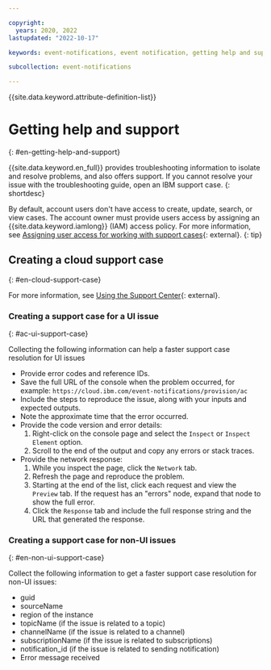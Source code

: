 ```yaml
---

copyright:
  years: 2020, 2022
lastupdated: "2022-10-17"

keywords: event-notifications, event notification, getting help and support

subcollection: event-notifications

---
```


{{site.data.keyword.attribute-definition-list}}

# Getting help and support
{: #en-getting-help-and-support}

{{site.data.keyword.en_full}} provides troubleshooting information to isolate and resolve problems, and also offers support. If you cannot resolve your issue with the troubleshooting guide, open an IBM support case.
{: shortdesc}

By default, account users don't have access to create, update, search, or view cases. The account owner must provide users access by assigning an {{site.data.keyword.iamlong}} (IAM) access policy. For more information, see [Assigning user access for working with support cases](/docs/get-support?topic=get-support-access#access){: external}.
{: tip}

## Creating a cloud support case
{: #en-cloud-support-case}

For more information, see [Using the Support Center](/docs/get-support?topic=get-support-using-avatar){: external}.

### Creating a support case for a UI issue
{: #ac-ui-support-case}

Collecting the following information can help a faster support case resolution for UI issues

- Provide error codes and reference IDs.
- Save the full URL of the console when the problem occurred, for example: `https://cloud.ibm.com/event-notifications/provision/ac`
- Include the steps to reproduce the issue, along with your inputs and expected outputs.
- Note the approximate time that the error occurred.
- Provide the code version and error details:
   1. Right-click on the console page and select the `Inspect` or `Inspect Element` option.
   1. Scroll to the end of the output and copy any errors or stack traces.
- Provide the network response:
   1. While you inspect the page, click the `Network` tab.
   1. Refresh the page and reproduce the problem.
   1. Starting at the end of the list, click each request and view the `Preview` tab. If the request has an "errors" node, expand that node to show the full error.
   1. Click the `Response` tab and include the full response string and the URL that generated the response.

### Creating a support case for non-UI issues
{: #en-non-ui-support-case}

Collect the following information to get a faster support case resolution for non-UI issues:

- guid
- sourceName
- region of the instance
- topicName (if the issue is related to a topic)
- channelName (if the issue is related to a channel)
- subscriptionName (if the issue is related to subscriptions)
- notification_id (if the issue is related to sending notification)
- Error message received

